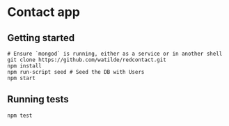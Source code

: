 # Contact app

## Getting started

	# Ensure `mongod` is running, either as a service or in another shell
	git clone https://github.com/watilde/redcontact.git
	npm install
	npm run-script seed # Seed the DB with Users
	npm start

## Running tests

`npm test`
